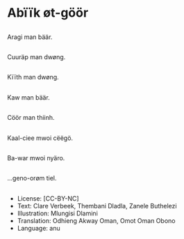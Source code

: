 # Abïïk øt-göör

##
Aragi man bäär.

##
Cuuräp man dwøng.

##
Kïïth man dwøng.

##
Kaw man bäär.

##
Cöör man thiinh.

##
Kaal-ciee mwoi cëëgö.

##
Ba-war mwoi nyäro.

##
...geno-orøm tiel.

##
* License: [CC-BY-NC]
* Text: Clare Verbeek, Thembani Dladla, Zanele Buthelezi
* Illustration: Mlungisi Dlamini
* Translation: Odhieng Akway Oman, Omot Oman Obono
* Language: anu
